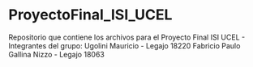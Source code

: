 # ProyectoFinal_ISI_UCEL
Repositorio que contiene los archivos para el Proyecto Final ISI UCEL - 
Integrantes del grupo:
Ugolini Mauricio - Legajo 18220 
Fabricio Paulo Gallina Nizzo - Legajo 18063
